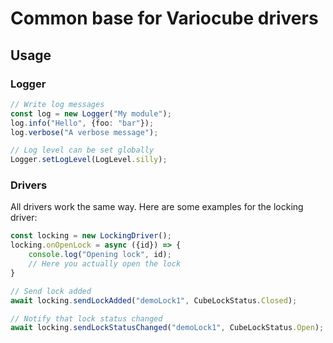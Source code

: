 # Common base for Variocube drivers

## Usage

### Logger

```typescript
// Write log messages
const log = new Logger("My module");
log.info("Hello", {foo: "bar"});
log.verbose("A verbose message");

// Log level can be set globally
Logger.setLogLevel(LogLevel.silly);
```

### Drivers

All drivers work the same way. Here are some examples for the locking driver:

```typescript
const locking = new LockingDriver();
locking.onOpenLock = async ({id}) => {
    console.log("Opening lock", id);
    // Here you actually open the lock
}

// Send lock added
await locking.sendLockAdded("demoLock1", CubeLockStatus.Closed);

// Notify that lock status changed
await locking.sendLockStatusChanged("demoLock1", CubeLockStatus.Open);
```
